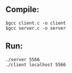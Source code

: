 


## Compile:

```
$gcc client.c -o client
$gcc server.c -o server
```

## Run:

```
./server 5566
./client localhost 5566
```


